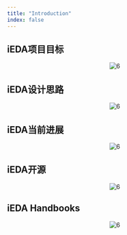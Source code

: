 ```yaml
---
title: "Introduction"
index: false
---
```

## **iEDA项目目标**

<center><img src="/res/images/project/ieda_obj.png" alt="6" style="zoom:100%;"/></center>

## **iEDA设计思路**

<center><img src="/res/images/project/ieda_idea.png" alt="6" style="zoom:100%;"/></center>

## **iEDA当前进展**

<center><img src="/res/images/aieda/ieda.png" alt="6" style="zoom:100%;"/></center>

## **iEDA开源**

<center><img src="/res/images/tools/tool/ieda_intro.png" alt="6" style="zoom:100%;"/></center>

## **iEDA Handbooks**

<center><img src="/res/images/train/handbooks.png" alt="6" style="zoom:100%;"/></center>
